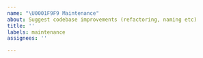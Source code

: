 ```yaml
---
name: "\U0001F9F9 Maintenance"
about: Suggest codebase improvements (refactoring, naming etc)
title: ''
labels: maintenance
assignees: ''

---
```


<!-- Thanks for your contribution! ✌️

**Before you start...**
Please checkout the [issues contribution guidelines](https://github.com/nivisi/LeafyLauncher/wiki/Contribution-Guidelines#issues).

- Keep the title as short as possible, yet informative;
- Describe what part of the codebase can be improved and provide a solution. -->
